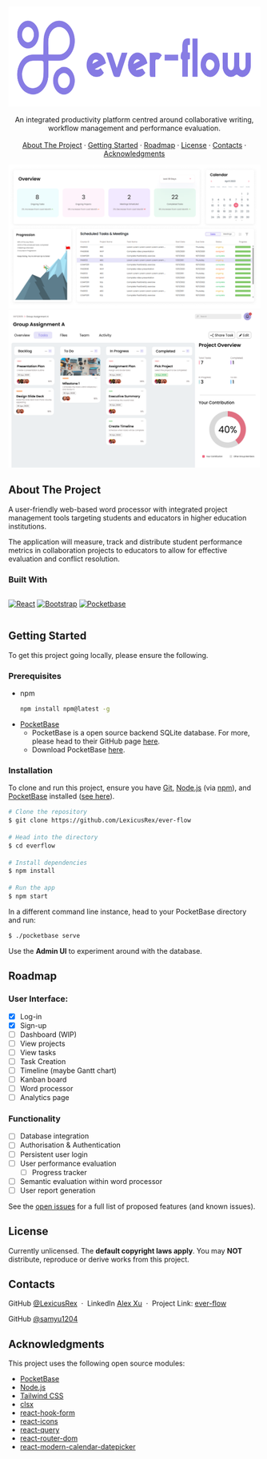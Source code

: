 <a name="readme-top"></a>

<!-- https://www.markdownguide.org/basic-syntax/#reference-style-links -->

<!-- [![Contributors][contributors-shield]][contributors-url]
[![Forks][forks-shield]][forks-url]
[![Stargazers][stars-shield]][stars-url]
[![Issues][issues-shield]][issues-url]
[![MIT License][license-shield]][license-url]
[![LinkedIn][linkedin-shield]][linkedin-url] -->

<!-- PROJECT LOGO & DESCRIPTION & IMAGES -->
<br />
<div align="center">
  <a href="https://github.com/LexicusRex/ever-flow">
    <img src="images/logo-left.svg" alt="Logo" width="600" height="200">
  </a>

  <p align="center">
    An integrated productivity platform centred around collaborative writing, workflow management and performance evaluation.
    <br />
    <!-- <a href="https://github.com/LexicusRex/ever-flow"><strong>❌Explore the docs »</strong></a>
    <br /> -->
    <br />
    <a href="#about-the-project">About The Project</a>
    ·
    <a href="#getting-started">Getting Started</a>
    ·
    <!-- <a href="#usage">Usage</a>
    · -->
    <a href="#roadmap">Roadmap</a>
    ·
    <a href="#license">License</a>
    ·
    <a href="#contact">Contacts</a>
    ·
    <a href="#acknowledgments">Acknowledgments</a>
  </p>
</div>

<!-- PROJECT FEATURES -->

![](images/ever-flow-dashboard.png)
![](images/ever-flow-project-board.png)

## About The Project

A user-friendly web-based word processor with integrated project management tools
targeting students and educators in higher education institutions.

The application will measure, track and distribute student performance metrics in collaboration projects to educators to allow for effective evaluation and conflict resolution.

### Built With

<div style="display: flex">

[![React][React.js]][React-url]
[![Bootstrap][Bootstrap.com]][Bootstrap-url]
[![Pocketbase][Pocketbase.io]][Pocketbase-url]

</div>

<!-- GETTING STARTED -->

## Getting Started

To get this project going locally, please ensure the following.

### Prerequisites

-   npm
    ```sh
    npm install npm@latest -g
    ```
-   [PocketBase](https://github.com/pocketbase/pocketbase)
    -   PocketBase is a open source backend SQLite database. For more, please head to their GitHub page [here](https://github.com/pocketbase/pocketbase).
    -   Download PocketBase [here](https://pocketbase.io/).

### Installation

To clone and run this project, ensure you have [Git](https://git-scm.com/), [Node.js](https://nodejs.org/en/download/) (via [npm](http://npmjs.com/)), and [PocketBase](https://pocketbase.io/) installed ([see here](#prerequisites)).

```bash
# Clone the repository
$ git clone https://github.com/LexicusRex/ever-flow

# Head into the directory
$ cd everflow

# Install dependencies
$ npm install

# Run the app
$ npm start
```

In a different command line instance, head to your PocketBase directory and run:

```bash
$ ./pocketbase serve
```

Use the **Admin UI** to experiment around with the database.

<!-- USAGE EXAMPLES -->

<!-- ## Usage

❌

Use this space to show useful examples of how a project can be used. Additional screenshots, code examples and demos work well in this space. You may also link to more resources. -->

<!-- _For more examples, please refer to the [Documentation](https://example.com)_ -->

<!-- ROADMAP -->

## Roadmap

### User Interface:

-   [x] Log-in
-   [x] Sign-up
-   [ ] Dashboard (WIP)
-   [ ] View projects
-   [ ] View tasks
-   [ ] Task Creation
-   [ ] Timeline (maybe Gantt chart)
-   [ ] Kanban board
-   [ ] Word processor
-   [ ] Analytics page

### Functionality

-   [ ] Database integration
-   [ ] Authorisation & Authentication
-   [ ] Persistent user login
-   [ ] User performance evaluation
    -   [ ] Progress tracker
-   [ ] Semantic evaluation within word processor
-   [ ] User report generation

See the [open issues](https://github.com/LexicusRex/ever-flow/issues) for a full list of proposed features (and known issues).

<!-- LICENSE -->

## License

Currently unlicensed. The **default copyright laws apply**. You may **NOT** distribute, reproduce or derive works from this project.

<!-- Distributed under the MIT License. See `LICENSE.txt` for more information. -->

<!-- CONTACT -->

## Contacts

<!--
LexicusRex - [@twitter_handle](https://twitter.com/twitter_handle) - email@email_client.com -->

GitHub [@LexicusRex](https://github.com/LexicusRex) &nbsp;&middot;&nbsp;
LinkedIn [Alex Xu](https://www.linkedin.com/in/alex-tian-xu/) &nbsp;&middot;&nbsp;
Project Link: [ever-flow](https://github.com/LexicusRex/ever-flow)

GitHub [@samyu1204](https://github.com/samyu1204)

<!-- ACKNOWLEDGMENTS -->

## Acknowledgments

This project uses the following open source modules:

-   [PocketBase](https://github.com/pocketbase/pocketbase)
-   [Node.js](https://nodejs.org/)
-   [Tailwind CSS](https://github.com/tailwindlabs/tailwindcss)
-   [clsx](https://github.com/lukeed/clsx)
-   [react-hook-form](https://github.com/react-hook-form/react-hook-form)
-   [react-icons](https://github.com/react-icons/react-icons)
-   [react-query](https://github.com/TanStack/query)
-   [react-router-dom](https://github.com/remix-run/react-router)
-   [react-modern-calendar-datepicker](https://github.com/Kiarash-Z/react-modern-calendar-datepicker)

<!-- MARKDOWN LINKS -->

[linkedin-shield]: https://img.shields.io/badge/-LinkedIn-black.svg?style=for-the-badge&logo=linkedin&colorB=555
[linkedin-url]: https://linkedin.com/in/linkedin_username
[React.js]: https://img.shields.io/badge/React-20232A?style=for-the-badge&logo=react&logoColor=61DAFB
[React-url]: https://reactjs.org/
[Bootstrap.com]: https://img.shields.io/badge/Bootstrap-563D7C?style=for-the-badge&logo=bootstrap&logoColor=white
[Bootstrap-url]: https://getbootstrap.com
[JQuery.com]: https://img.shields.io/badge/jQuery-0769AD?style=for-the-badge&logo=jquery&logoColor=white
[JQuery-url]: https://jquery.com
[Pocketbase.io]: https://img.shields.io/badge/PocketBase-f6f6f6?style=for-the-badge&logo=pocketbase&logoColor=black
[Pocketbase-url]: https://pocketbase.io/

